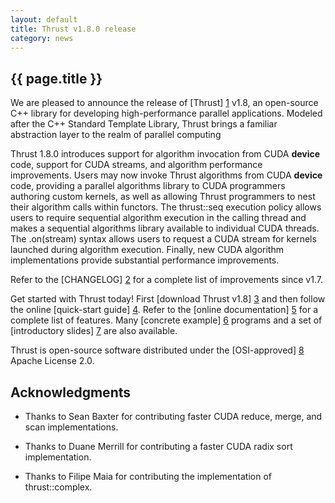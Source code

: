 ```yaml
---
layout: default
title: Thrust v1.8.0 release
category: news
---
```

## {{ page.title }} ##

We are pleased to announce the release of [Thrust] [1] v1.8, an open-source C++ library for
developing high-performance parallel applications. Modeled after the C++ Standard Template
Library, Thrust brings a familiar abstraction layer to the realm of parallel computing

Thrust 1.8.0 introduces support for algorithm invocation from CUDA __device__ code, support
for CUDA streams, and algorithm performance improvements. Users may now invoke Thrust algorithms
from CUDA __device__ code, providing a parallel algorithms library to CUDA programmers
authoring custom kernels, as well as allowing Thrust programmers to nest their algorithm calls
within functors. The thrust::seq execution policy allows users to require sequential algorithm
execution in the calling thread and makes a sequential algorithms library available to individual
CUDA threads. The .on(stream) syntax allows users to request a CUDA stream for kernels launched
during algorithm execution. Finally, new CUDA algorithm implementations provide substantial
performance improvements.

Refer to the [CHANGELOG] [2] for a complete list of improvements since v1.7.

Get started with Thrust today! First [download Thrust v1.8] [3] and then follow the online
[quick-start guide] [4]. Refer to the [online documentation] [5] for a complete list of features.
Many [concrete example] [6] programs and a set of [introductory slides] [7] are also available.

Thrust is open-source software distributed under the [OSI-approved] [8] Apache License 2.0.

Acknowledgments
---------------
* Thanks to Sean Baxter for contributing faster CUDA reduce, merge, and scan implementations.
* Thanks to Duane Merrill for contributing a faster CUDA radix sort implementation.
* Thanks to Filipe Maia for contributing the implementation of thrust::complex.

  [1]: http://github.com/thrust/thrust
  [2]: http://github.com/thrust/thrust/releases/v1.8.0
  [3]: http://github.com/thrust/thrust/releases/download/1.8.0/thrust-1.8.0
  [4]: http://github.com/thrust/thrust/wiki/Quick-Start-Guide
  [5]: http://thrust.github.io/doc/modules.html 
  [6]: http://github.com/thrust/thrust/releases/download/1.8.0/examples-1.8.zip
  [7]: http://thrust.googlecode.com/files/An%20Introduction%20To%20Thrust.pdf
  [8]: http://www.opensource.org/licenses/apache2.0.php

